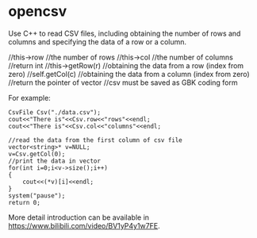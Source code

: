# opencsv
Use C++ to read CSV files, including obtaining the number of rows and columns and specifying the data of a row or a column.

//this->row //the number of rows
//this->col //the number of columns //return int
//this->getRow(r) //obtaining the data from a row (index from zero)
//self.getCol(c) //obtaining the data from a column (index from zero) //return the pointer of vector
//csv must be saved as GBK coding form 

For example:
  
    CsvFile Csv("./data.csv");
    cout<<"There is"<<Csv.row<<"rows"<<endl;
    cout<<"There is"<<Csv.col<<"columns"<<endl;

    //read the data from the first column of csv file
    vector<string>* v=NULL;
    v=Csv.getCol(0);
    //print the data in vector
    for(int i=0;i<v->size();i++)
    {
        cout<<(*v)[i]<<endl;
    }
    system("pause");
    return 0;

More detail introduction can be available in https://www.bilibili.com/video/BV1yP4y1w7FE.
